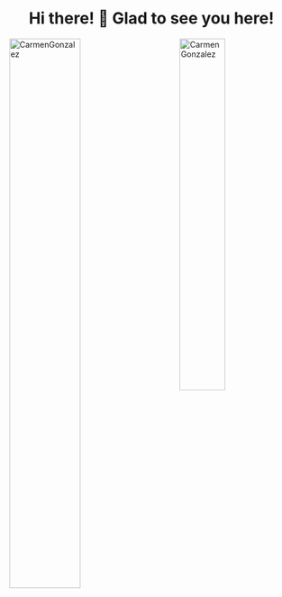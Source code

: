 <h1 align="center"> Hi there! 👋 Glad to see you here! </h1>

<img align="left" src="https://github-readme-stats.vercel.app/api?username=MariadelCarmenGallardoGonzalez&show_icons=true&locale=en&theme=dracula" alt="CarmenGonzalez" width="50%"/>
<img align="right" src="https://github-readme-stats.vercel.app/api/top-langs?username=MariadelCarmenGallardoGonzalez&show_icons=true&locale=en&layout=compact&theme=dracula" alt="CarmenGonzalez" width="40%"/>

<!--
**MariadelCarmenGallardoGonzalez/MariadelCarmenGallardoGonzalez** is a ✨ _special_ ✨ repository because its `README.md` (this file) appears on your GitHub profile.

Here are some ideas to get you started:

- 🔭 I’m currently working on ...
- 🌱 I’m currently learning ...
- 👯 I’m looking to collaborate on ...
- 🤔 I’m looking for help with ...
- 💬 Ask me about ...
- 📫 How to reach me: ...
- 😄 Pronouns: ...
- ⚡ Fun fact: ...
-->
